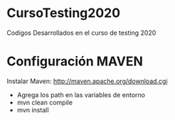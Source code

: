 # CursoTesting2020
Codigos Desarrollados en el curso de testing 2020
# Configuración MAVEN
Instalar Maven: http://maven.apache.org/download.cgi
* Agrega los path en las variables de entorno
* mvn clean compile
* mvn install
